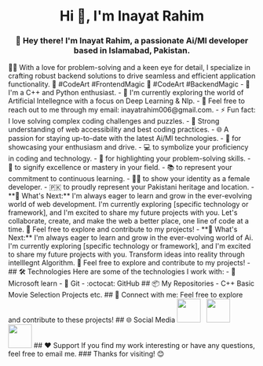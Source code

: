 <h1 align="center">Hi 👋, I'm Inayat Rahim</h1>
<h3 align="center">👋 Hey there! I'm Inayat Rahim, a passionate Ai/Ml developer based in Islamabad, Pakistan.</h3>
👩‍💻 With a love for problem-solving and a keen eye for detail, I specialize in crafting robust backend solutions to drive seamless and efficient application functionality.
🚀 #CodeArt #FrontendMagic
🚀 #CodeArt #BackendMagic
- 🚀 I'm a C++ and Python enthusiast.
- 🌱 I'm currently exploring the world of Artificial Intellegnce with a focus on Deep Learning & Nlp.
- 💬 Feel free to reach out to me through my email: inayatrahim006@gmail.com.
- ⚡ Fun fact: I love solving complex  coding challenges and puzzles.
- 📐 Strong understanding of web accessibility and best coding practices.
- 🌐 A passion for staying up-to-date with the latest Ai/Ml technologies.
- 🚀 for showcasing your enthusiasm and drive.
- 💻 to symbolize your proficiency in coding and technology.
- 🔧 for highlighting your problem-solving skills.
- 🌟 to signify excellence or mastery in your field.
- 📚 to represent your commitment to continuous learning.
- 👩‍💻 to show your identity as a female developer.
- 🇵🇰 to proudly represent your Pakistani heritage and location.
- **🌱 What's Next:** I'm always eager to learn and grow in the ever-evolving world of web development. I'm currently exploring [specific technology or framework], and I'm excited to share my future projects with you. Let's collaborate, create, and make the web a better place, one line of code at a time. 🚀 Feel free to explore and contribute to my projects!
- **🌱 What's Next:** I'm always eager to learn and grow in the ever-evolving world of Ai. I'm currently exploring [specific technology or framework], and I'm excited to share my future projects with you. Transform ideas into reality through intelllegnt Algorithm. 🚀 Feel free to explore and contribute to my projects!
- ## 🛠️ Technologies
Here are some of the technologies I work with:
- 🧰 Microsoft learn
- 🐙 Git
- :octocat: GitHub
## 📦 My Repositories
- C++ Basic Movie Selection Projects etc.
## 🤝 Connect with me:
Feel free to explore and contribute to these projects!
## 🌐 Social Media
<a target="blank" href="https://www.facebook.com/profile.php?id=100076805183920" ><img style="height: 3rem; width: 3rem;" src="https://upload.wikimedia.org/wikipedia/commons/6/6c/Facebook_Logo_2023.png" /></a> &nbsp; <a target="blank" href="https://www.linkedin.com/in/inayat-rahim-b0655b29b/" ><img style="height: 3rem; width: 3rem;" src="https://upload.wikimedia.org/wikipedia/commons/thumb/8/81/LinkedIn_icon.svg/1024px-LinkedIn_icon.svg.png" /></a>  &nbsp; <a target="blank" href="https://stackoverflow.com/users/23348995/inayat-rahim" ><img style="height: 3rem; width: 3rem;" 
src="https://upload.wikimedia.org/wikipedia/commons/thumb/e/ef/Stack_Overflow_icon.svg/1200px-Stack_Overflow_icon.svg.png" /></a>
## ❤️ Support
If you find my work interesting or have any questions, feel free to email me.
### Thanks for visiting! 😊
